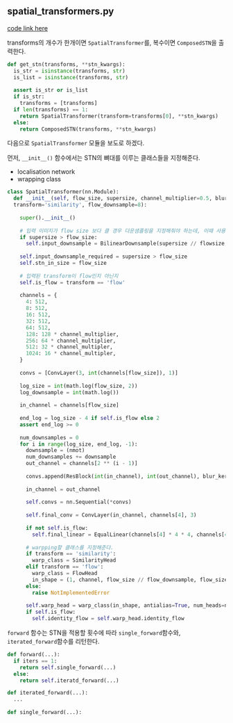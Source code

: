 
## spatial_transformers.py

[code link here](https://github.com/0nandon/gangealing/blob/main/models/spatial_transformers/spatial_transformer.py)

transforms의 개수가 한개이면 `SpatialTransformer`를, 복수이면 `ComposedSTN`을 출력한다.

```python
def get_stn(transforms, **stn_kwargs):
  is_str = isinstance(transforms, str)
  is_list = isinstance(transforms, str)
  
  assert is_str or is_list
  if is_str:
    transforms = [transforms]
  if len(transforms) == 1:
    return SpatialTransformer(transform=transforms[0], **stn_kwargs)
  else:
    return ComposedSTN(transforms, **stn_kwargs)
```

다음으로 `SpatialTransformer` 모듈을 보도로 하겠다.

먼저, `__init__()` 함수에서는 STN의 뼈대를 이루는 클래스들을 지정해준다.

* localisation network
* wrapping class

```python
class SpatialTransformer(nn.Module):
  def __init__(self, flow_size, supersize, channel_multiplier=0.5, blur_kernel=[1, 3, 3, 1], num_heads=1,
  transform='similarity', flow_downsample=8):
  
    super().__init__()
    
    # 입력 이미지가 flow size 보다 클 경우 다운샘플링을 지정해줘야 하는데, 이때 사용할 다운샘플러를 지정해준다.
    if supersize > flow_size:
      self.input_downsample = BilinearDownsample(supersize // flowsize, 3)
      
    self.input_downsample_required = supersize > flow_size
    self.stn_in_size = flow_size
    
    # 입력된 transform이 flow인지 아닌지
    self.is_flow = transform == 'flow'
    
    channels = {
      4: 512, 
      8: 512,
      16: 512,
      32: 512,
      64: 512,
      128: 128 * channel_multiplier,
      256: 64 * channel_multiplier,
      512: 32 * channel_multipler,
      1024: 16 * channel_multipler,
    }
    
    convs = [ConvLayer(3, int(channels[flow_size]), 1)]
    
    log_size = int(math.log(flow_size, 2))
    log_downsample = int(math.log())
    
    in_channel = channels[flow_size]
    
    end_log = log_size - 4 if self.is_flow else 2
    assert end_log >= 0
    
    num_downsamples = 0
    for i in range(log_size, end_log, -1):
      downsample = (nmot)
      num_downsamples += downsample
      out_channel = channels[2 ** (i - 1)]
      
      convs.append(ResBlock(int(in_channel), int(out_channel), blur_kernel, downsample))
      
      in_channel = out_channel
      
      self.convs = nn.Sequential(*convs)
      
      self.final_conv = ConvLayer(in_channel, channels[4], 3)
      
      if not self.is_flow:
        self.final_linear = EqualLinear(channels[4] * 4 * 4, channels[4], activation='fused_lrelu')
       
      # warpping할 클래스를 지정해준다.
      if transform == 'similarity':
        warp_class = SimilarityHead
      elif transform == 'flow':
        warp_class = FlowHead
        in_shape = (1, channel, flow_size // flow_downsample, flow_size // flow_downsample)
      else:
        raise NotImplementedError
        
      self.warp_head = warp_class(in_shape, antialias=True, num_heads=num_heads, flow_downsample=flow_downsample)
      if self.is_flow:
        self.identity_flow = self.warp_head.identity_flow
```

`forward` 함수는 STN을 적용할 횟수에 따라 `single_forward`함수와, `iterated_forward`함수를 리턴한다.

```python
def forward(...):
  if iters == 1:
    return self.single_forward(...)
  else:
    return self.iteratd_forward(...)
```

```python
def iterated_forward(...):
  ...
  
def single_forward(...):
  
```







